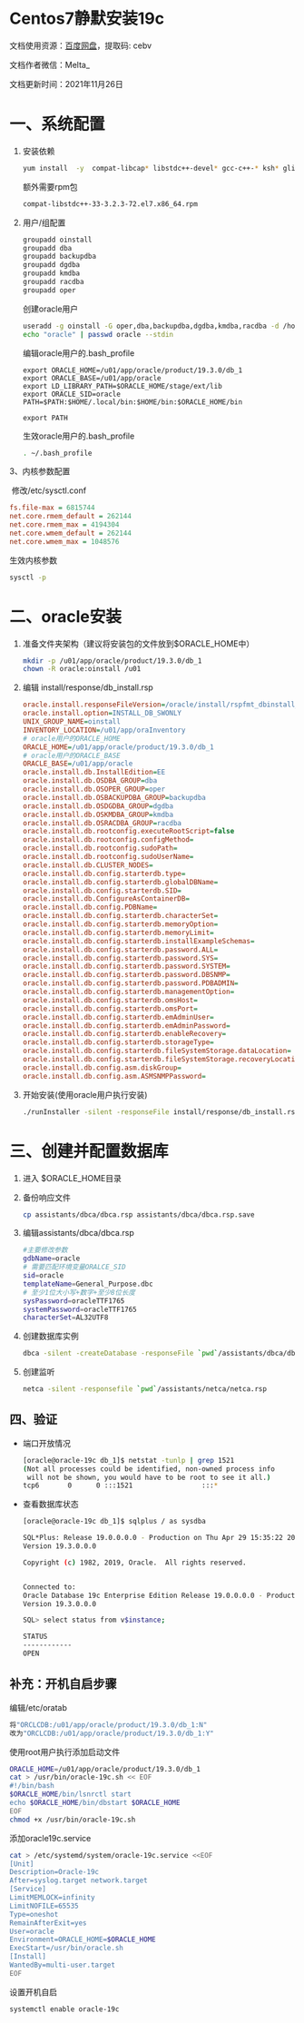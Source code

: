 # Centos7静默安装19c

文档使用资源：[百度网盘](https://pan.baidu.com/s/1KEb2QFoM4rlNHJOq1ljSTQ)，提取码: cebv 

文档作者微信：Melta_

文档更新时间：2021年11月26日

# 一、系统配置

1. 安装依赖

   ```bash
   yum install  -y  compat-libcap* libstdc++-devel* gcc-c++-* ksh* glibc-devel*  libaio-devel* sysstat-* smartmontools* libxcb* libX11* libXi* libXtst-*
   ```

   额外需要rpm包

   ```bash
   compat-libstdc++-33-3.2.3-72.el7.x86_64.rpm
   ```

2. 用户/组配置

   ```bash
   groupadd oinstall
   groupadd dba
   groupadd backupdba
   groupadd dgdba
   groupadd kmdba
   groupadd racdba
   groupadd oper
   ```

   创建oracle用户

   ```bash
   useradd -g oinstall -G oper,dba,backupdba,dgdba,kmdba,racdba -d /home/oracle oracle
   echo "oracle" | passwd oracle --stdin
   ```

   编辑oracle用户的.bash_profile

   ```shell
   export ORACLE_HOME=/u01/app/oracle/product/19.3.0/db_1
   export ORACLE_BASE=/u01/app/oracle
   export LD_LIBRARY_PATH=$ORACLE_HOME/stage/ext/lib
   export ORACLE_SID=oracle
   PATH=$PATH:$HOME/.local/bin:$HOME/bin:$ORACLE_HOME/bin
   
   export PATH
   ```

   生效oracle用户的.bash_profile

   ```bash
   . ~/.bash_profile
   ```


3、内核参数配置

​	修改/etc/sysctl.conf

```ini
fs.file-max = 6815744
net.core.rmem_default = 262144
net.core.rmem_max = 4194304
net.core.wmem_default = 262144
net.core.wmem_max = 1048576
```

生效内核参数

```bash
sysctl -p
```

# 二、oracle安装

1. 准备文件夹架构（建议将安装包的文件放到$ORACLE_HOME中）

   ```bash
   mkdir -p /u01/app/oracle/product/19.3.0/db_1
   chown -R oracle:oinstall /u01
   ```

2. 编辑 install/response/db_install.rsp

   ```ini
   oracle.install.responseFileVersion=/oracle/install/rspfmt_dbinstall_response_schema_v19.0.0
   oracle.install.option=INSTALL_DB_SWONLY
   UNIX_GROUP_NAME=oinstall
   INVENTORY_LOCATION=/u01/app/oraInventory
   # oracle用户的ORACLE_HOME
   ORACLE_HOME=/u01/app/oracle/product/19.3.0/db_1
   # oracle用户的ORACLE_BASE
   ORACLE_BASE=/u01/app/oracle
   oracle.install.db.InstallEdition=EE
   oracle.install.db.OSDBA_GROUP=dba
   oracle.install.db.OSOPER_GROUP=oper
   oracle.install.db.OSBACKUPDBA_GROUP=backupdba
   oracle.install.db.OSDGDBA_GROUP=dgdba
   oracle.install.db.OSKMDBA_GROUP=kmdba
   oracle.install.db.OSRACDBA_GROUP=racdba
   oracle.install.db.rootconfig.executeRootScript=false
   oracle.install.db.rootconfig.configMethod=
   oracle.install.db.rootconfig.sudoPath=
   oracle.install.db.rootconfig.sudoUserName=
   oracle.install.db.CLUSTER_NODES=
   oracle.install.db.config.starterdb.type=
   oracle.install.db.config.starterdb.globalDBName=
   oracle.install.db.config.starterdb.SID=
   oracle.install.db.ConfigureAsContainerDB=
   oracle.install.db.config.PDBName=
   oracle.install.db.config.starterdb.characterSet=
   oracle.install.db.config.starterdb.memoryOption=
   oracle.install.db.config.starterdb.memoryLimit=
   oracle.install.db.config.starterdb.installExampleSchemas=
   oracle.install.db.config.starterdb.password.ALL=
   oracle.install.db.config.starterdb.password.SYS=
   oracle.install.db.config.starterdb.password.SYSTEM=
   oracle.install.db.config.starterdb.password.DBSNMP=
   oracle.install.db.config.starterdb.password.PDBADMIN=
   oracle.install.db.config.starterdb.managementOption=
   oracle.install.db.config.starterdb.omsHost=
   oracle.install.db.config.starterdb.omsPort=
   oracle.install.db.config.starterdb.emAdminUser=
   oracle.install.db.config.starterdb.emAdminPassword=
   oracle.install.db.config.starterdb.enableRecovery=
   oracle.install.db.config.starterdb.storageType=
   oracle.install.db.config.starterdb.fileSystemStorage.dataLocation=
   oracle.install.db.config.starterdb.fileSystemStorage.recoveryLocation=
   oracle.install.db.config.asm.diskGroup=
   oracle.install.db.config.asm.ASMSNMPPassword=
   ```

3. 开始安装(使用oracle用户执行安装)

   ```bash
   ./runInstaller -silent -responseFile install/response/db_install.rsp
   ```

# 三、创建并配置数据库

1. 进入 $ORACLE_HOME目录

2. 备份响应文件

   ```bash
   cp assistants/dbca/dbca.rsp assistants/dbca/dbca.rsp.save
   ```

3. 编辑assistants/dbca/dbca.rsp

   ```bash
   #主要修改参数
   gdbName=oracle
   # 需要匹配环境变量ORALCE_SID
   sid=oracle
   templateName=General_Purpose.dbc
   # 至少1位大小写+数字+至少8位长度
   sysPassword=oracleTTF1765
   systemPassword=oracleTTF1765
   characterSet=AL32UTF8
   ```

4. 创建数据库实例

   ```bash
   dbca -silent -createDatabase -responseFile `pwd`/assistants/dbca/dbca.rsp
   ```

5. 创建监听

   ```bash
   netca -silent -responsefile `pwd`/assistants/netca/netca.rsp
   ```

## 四、验证

- 端口开放情况

  ```bash
  [oracle@oracle-19c db_1]$ netstat -tunlp | grep 1521
  (Not all processes could be identified, non-owned process info
   will not be shown, you would have to be root to see it all.)
  tcp6       0      0 :::1521                 :::*                    LISTEN      12830/tnslsnr
  ```

- 查看数据库状态

  ```bash
  [oracle@oracle-19c db_1]$ sqlplus / as sysdba
  
  SQL*Plus: Release 19.0.0.0.0 - Production on Thu Apr 29 15:35:22 2021
  Version 19.3.0.0.0
  
  Copyright (c) 1982, 2019, Oracle.  All rights reserved.
  
  
  Connected to:
  Oracle Database 19c Enterprise Edition Release 19.0.0.0.0 - Production
  Version 19.3.0.0.0
  
  SQL> select status from v$instance;
  
  STATUS
  ------------
  OPEN
  ```

  

## 补充：开机自启步骤

编辑/etc/oratab

```bash
将"ORCLCDB:/u01/app/oracle/product/19.3.0/db_1:N"
改为"ORCLCDB:/u01/app/oracle/product/19.3.0/db_1:Y"
```

使用root用户执行添加启动文件

```bash
ORACLE_HOME=/u01/app/oracle/product/19.3.0/db_1
cat > /usr/bin/oracle-19c.sh << EOF
#!/bin/bash
$ORACLE_HOME/bin/lsnrctl start
echo $ORACLE_HOME/bin/dbstart $ORACLE_HOME
EOF
chmod +x /usr/bin/oracle-19c.sh
```

添加oracle19c.service

```bash
cat > /etc/systemd/system/oracle-19c.service <<EOF
[Unit]
Description=Oracle-19c
After=syslog.target network.target
[Service]
LimitMEMLOCK=infinity
LimitNOFILE=65535
Type=oneshot
RemainAfterExit=yes
User=oracle
Environment=ORACLE_HOME=$ORACLE_HOME
ExecStart=/usr/bin/oracle.sh
[Install]
WantedBy=multi-user.target
EOF
```

设置开机自启

```bash
systemctl enable oracle-19c
```

